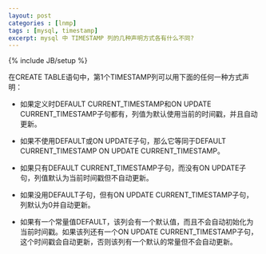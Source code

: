 ```yaml
---
layout: post
categories : [lnmp]
tags : [mysql, timestamp]
excerpt: mysql 中 TIMESTAMP 列的几种声明方式各有什么不同?
---
```

{% include JB/setup %}

在CREATE TABLE语句中，第1个TIMESTAMP列可以用下面的任何一种方式声明：

* 如果定义时DEFAULT CURRENT_TIMESTAMP和ON UPDATE CURRENT_TIMESTAMP子句都有，列值为默认使用当前的时间戳，并且自动更新。

* 如果不使用DEFAULT或ON UPDATE子句，那么它等同于DEFAULT CURRENT_TIMESTAMP ON UPDATE CURRENT_TIMESTAMP。

* 如果只有DEFAULT CURRENT_TIMESTAMP子句，而没有ON UPDATE子句，列值默认为当前时间戳但不自动更新。

* 如果没用DEFAULT子句，但有ON UPDATE CURRENT_TIMESTAMP子句，列默认为0并自动更新。

* 如果有一个常量值DEFAULT，该列会有一个默认值，而且不会自动初始化为当前时间戳。如果该列还有一个ON UPDATE CURRENT_TIMESTAMP子句，这个时间戳会自动更新，否则该列有一个默认的常量但不会自动更新。
